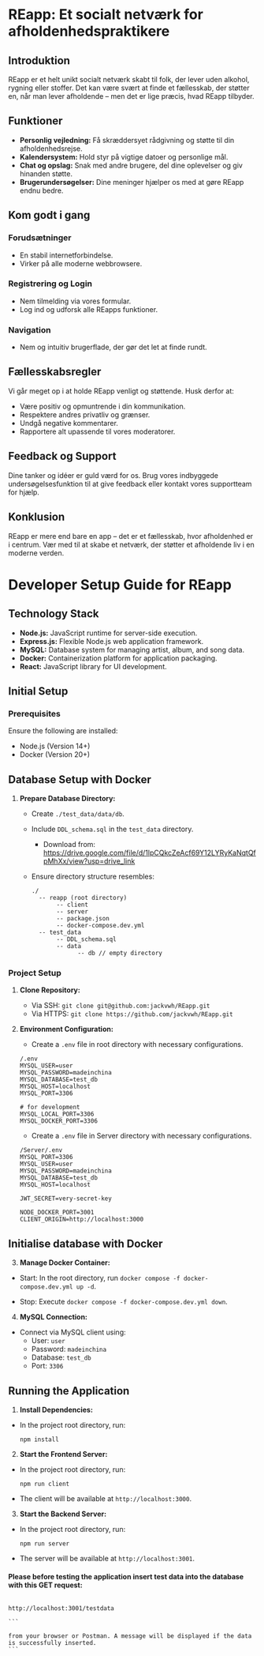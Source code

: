 # REapp: Et socialt netværk for afholdenhedspraktikere

## Introduktion

REapp er et helt unikt socialt netværk skabt til folk, der lever uden alkohol, rygning eller stoffer. Det kan være svært at finde et fællesskab, der støtter en, når man lever afholdende – men det er lige præcis, hvad REapp tilbyder.

## Funktioner

- **Personlig vejledning:** Få skræddersyet rådgivning og støtte til din afholdenhedsrejse.
- **Kalendersystem:** Hold styr på vigtige datoer og personlige mål.
- **Chat og opslag:** Snak med andre brugere, del dine oplevelser og giv hinanden støtte.
- **Brugerundersøgelser:** Dine meninger hjælper os med at gøre REapp endnu bedre.

## Kom godt i gang

### Forudsætninger

- En stabil internetforbindelse.
- Virker på alle moderne webbrowsere.

### Registrering og Login

- Nem tilmelding via vores formular.
- Log ind og udforsk alle REapps funktioner.

### Navigation

- Nem og intuitiv brugerflade, der gør det let at finde rundt.

## Fællesskabsregler

Vi går meget op i at holde REapp venligt og støttende. Husk derfor at:

- Være positiv og opmuntrende i din kommunikation.
- Respektere andres privatliv og grænser.
- Undgå negative kommentarer.
- Rapportere alt upassende til vores moderatorer.

## Feedback og Support

Dine tanker og idéer er guld værd for os. Brug vores indbyggede undersøgelsesfunktion til at give feedback eller kontakt vores supportteam for hjælp.

## Konklusion

REapp er mere end bare en app – det er et fællesskab, hvor afholdenhed er i centrum. Vær med til at skabe et netværk, der støtter et afholdende liv i en moderne verden.

# Developer Setup Guide for REapp

## Technology Stack

- **Node.js:** JavaScript runtime for server-side execution.
- **Express.js:** Flexible Node.js web application framework.
- **MySQL:** Database system for managing artist, album, and song data.
- **Docker:** Containerization platform for application packaging.
- **React:** JavaScript library for UI development.

## Initial Setup

### Prerequisites

Ensure the following are installed:

- Node.js (Version 14+)
- Docker (Version 20+)

## Database Setup with Docker

1. **Prepare Database Directory:**

   - Create `./test_data/data/db`.
   - Include `DDL_schema.sql` in the `test_data` directory.
     - Download from:
       https://drive.google.com/file/d/1lpCQkcZeAcf69Y12LYRyKaNqtQfpMhXx/view?usp=drive_link
   - Ensure directory structure resembles:

     ```
     ./
       -- reapp (root directory)
            -- client
            -- server
            -- package.json
            -- docker-compose.dev.yml
       -- test_data
            -- DDL_schema.sql
            -- data
                  -- db // empty directory
     ```

### Project Setup

1. **Clone Repository:**

   - Via SSH: `git clone git@github.com:jackvwh/REapp.git`
   - Via HTTPS: `git clone https://github.com/jackvwh/REapp.git`

2. **Environment Configuration:**

   - Create a `.env` file in root directory with necessary configurations.

   ```
   /.env
   MYSQL_USER=user
   MYSQL_PASSWORD=madeinchina
   MYSQL_DATABASE=test_db
   MYSQL_HOST=localhost
   MYSQL_PORT=3306

   # for development
   MYSQL_LOCAL_PORT=3306
   MYSQL_DOCKER_PORT=3306
   ```

   - Create a `.env` file in Server directory with necessary configurations.

   ```
   /Server/.env
   MYSQL_PORT=3306
   MYSQL_USER=user
   MYSQL_PASSWORD=madeinchina
   MYSQL_DATABASE=test_db
   MYSQL_HOST=localhost

   JWT_SECRET=very-secret-key

   NODE_DOCKER_PORT=3001
   CLIENT_ORIGIN=http://localhost:3000
   ```

## Initialise database with Docker

3. **Manage Docker Container:**

- Start: In the root directory, run `docker compose -f docker-compose.dev.yml up -d`.

- Stop: Execute `docker compose -f docker-compose.dev.yml down`.

4. **MySQL Connection:**

- Connect via MySQL client using:
  - User: `user`
  - Password: `madeinchina`
  - Database: `test_db`
  - Port: `3306`

## Running the Application

1. **Install Dependencies:**

- In the project root directory, run:
  ```
  npm install
  ```

2. **Start the Frontend Server:**

- In the project root directory, run:
  ```
  npm run client
  ```
- The client will be available at `http://localhost:3000`.

3. **Start the Backend Server:**

- In the project root directory, run:
  ```
  npm run server
  ```
- The server will be available at `http://localhost:3001`.

#### Please before testing the application insert test data into the database with this GET request:

````

http://localhost:3001/testdata

```

from your browser or Postman. A message will be displayed if the data is successfully inserted.
```
````
